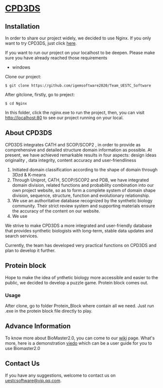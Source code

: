 # [CPD3DS](http://104.168.165.152/)

## Installation

In order to share our project widely, we decided to use Nginx. If you only want to try CPD3DS, just click [here](http://104.168.165.152/).

If you want to run our project on your localhost to be deepen. Please make sure you have already reached those requirements

- windows

Clone our project:

```
$ git clone https://github.com/igemsoftware2020/Team_UESTC_Software
```

After gitclone, firstly, go to preject:

```
$ cd Nginx
```

In this folder, click the nginx.exe to run the project, then, you can visit [http://localhost:80](http://localhost/) to see our project running on your local.

## About CPD3DS

CPD3DS integrates CATH and SCOP/SCOP2 , in order to provide as comprehensive and detailed structure domain information as possible.  At present, we have achieved remarkable results in four aspects: design ideas  originality , data integrity, content accuracy and user-friendliness

1.  Initiated domain classification according to the shape of domain through 3Dzd & K-means
2. Through Uniprot, CATH, SCOP/SCOP2 and PDB, we have integrated domain division, related functions and probability combination into our own project website, so as to form a complete system of domain shape division, sequence, structure, function and evolutionary relationship. 
3. We use an authoritative database recognized by the synthetic biology community. Their strict review system and supporting materials ensure the accuracy of the content on our website. 
4. We use

We strive to make CPD3DS a more integrated and user-friendly database that provides synthetic biologists with long-term, stable data updates and search services. 

Currently,  the team has developed very practical functions on CPD3DS and plan to develop it further.

## Protein block

Hope to make the idea of ynthetic biology more accessible and easier to the public, we decided to develop a puzzle game. Protein block comes out.

### Usage

After clone, go to folder Protein_Block where contain all we need. Just run .exe in the protein block file directly to play. 

## Advance Information

To know more about BioMaster2.0, you can come to our [wiki](https://2020.igem.org/Team:UESTC-Software) page. What's more, here is a demonstration [viedo](https://2020.igem.org/Team:UESTC-Software/Demonstrate) which can be a user guide for you to use Biomaster2.0

## Contact Us

If you have any suggestions, welcome to contact us on [uestcsoftware@vip.qq.com](mailto:uestcsoftware@vip.qq.com).

